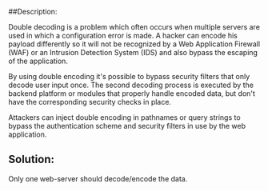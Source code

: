 ##Description:

Double decoding is a problem which often occurs when multiple servers are used in which a
configuration error is made.
A hacker can encode his payload differently so it will not be recognized by a Web Application Firewall (WAF) or an Intrusion Detection System (IDS) and also bypass the escaping of the application.

By using double encoding it's possible to bypass security filters that only decode user
input once. The second decoding process is executed by the backend platform or modules
that properly handle encoded data, but don't have the corresponding security checks in
place.

Attackers can inject double encoding in pathnames or query strings to bypass the
authentication scheme and security filters in use by the web application.

## Solution:

Only one web-server should decode/encode the data.
